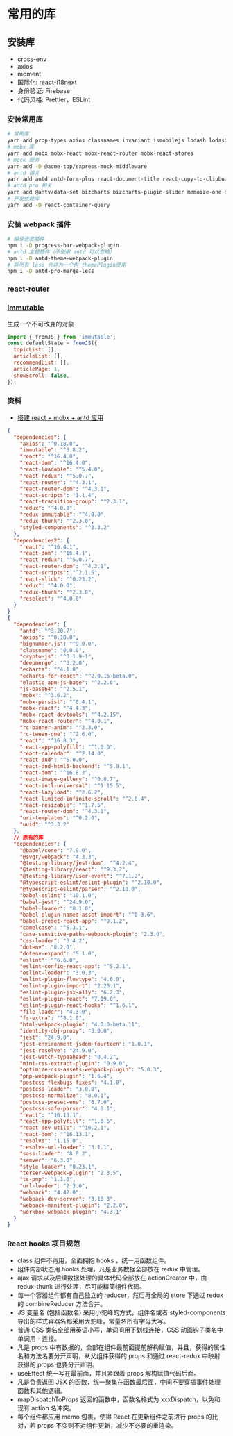 # 常用的库

## 安装库

- cross-env
- axios
- moment
- 国际化: react-i18next
- 身份验证: Firebase
- 代码风格: Prettier，ESLint

### 安装常用库

```bash
# 常用库
yarn add prop-types axios classnames invariant ismobilejs lodash lodash-decorators lodash.groupby history moment multer path-to-regexp qs react-hot-loader react-intl react-router react-router-dom slash2
# mobx 库
yarn add mobx mobx-react mobx-react-router mobx-react-stores
# mock 服务
yarn add -D @acme-top/express-mock-middleware
# antd 相关
yarn add antd antd-form-plus react-document-title react-copy-to-clipboard react-fittext react-media
# antd pro 相关
yarn add @antv/data-set bizcharts bizcharts-plugin-slider memoize-one debug mustache numeral nzh rc-animate
# 开发依赖库
yarn add -D react-container-query
```

### 安装 webpack 插件

```bash
# 编译进度插件
npm i -D progress-bar-webpack-plugin
# antd 主题插件（不使用 antd 可以忽略）
npm i -D antd-theme-webpack-plugin
# 将所有 less 合并为一个供 themePlugin使用
npm i -D antd-pro-merge-less
```

### react-router

### [immutable](https://github.com/immutable-js/immutable-js)

生成一个不可改变的对象

```js
import { fromJS } from 'immutable';
const defaultState = fromJS({
  topicList: [],
  articleList: [],
  recommendList: [],
  articlePage: 1,
  showScroll: false,
});
```

### 资料

- [搭建 react + mobx + antd 应用](https://acme.top/create-react-mobx-and-app)

```json
{
  "dependencies": {
    "axios": "^0.18.0",
    "immutable": "^3.8.2",
    "react": "^16.4.0",
    "react-dom": "^16.4.0",
    "react-loadable": "^5.4.0",
    "react-redux": "^5.0.7",
    "react-router": "^4.3.1",
    "react-router-dom": "^4.3.1",
    "react-scripts": "1.1.4",
    "react-transition-group": "^2.3.1",
    "redux": "^4.0.0",
    "redux-immutable": "^4.0.0",
    "redux-thunk": "^2.3.0",
    "styled-components": "^3.3.2"
  },
  "dependencies2": {
    "react": "^16.4.1",
    "react-dom": "^16.4.1",
    "react-redux": "^5.0.7",
    "react-router-dom": "^4.3.1",
    "react-scripts": "^2.1.5",
    "react-slick": "^0.23.2",
    "redux": "^4.0.0",
    "redux-thunk": "^2.3.0",
    "reselect": "^4.0.0"
  }
}
{
  "dependencies": {
    "antd": "^3.20.7",
    "axios": "^0.18.0",
    "bignumber.js": "^9.0.0",
    "classname": "0.0.0",
    "crypto-js": "^3.1.9-1",
    "deepmerge": "^3.2.0",
    "echarts": "^4.1.0",
    "echarts-for-react": "^2.0.15-beta.0",
    "elastic-apm-js-base": "^2.2.0",
    "js-base64": "^2.5.1",
    "mobx": "^3.6.2",
    "mobx-persist": "^0.4.1",
    "mobx-react": "^4.4.3",
    "mobx-react-devtools": "^4.2.15",
    "mobx-react-router": "^4.0.1",
    "rc-banner-anim": "^2.3.0",
    "rc-tween-one": "^2.6.0",
    "react": "^16.8.3",
    "react-app-polyfill": "^1.0.0",
    "react-calendar": "^2.14.0",
    "react-dnd": "^5.0.0",
    "react-dnd-html5-backend": "^5.0.1",
    "react-dom": "^16.8.3",
    "react-image-gallery": "^0.8.7",
    "react-intl-universal": "^1.15.5",
    "react-lazyload": "^2.6.2",
    "react-limited-infinite-scroll": "^2.0.4",
    "react-resizable": "^1.7.5",
    "react-router-dom": "^4.3.1",
    "uri-templates": "^0.2.0",
    "uuid": "^3.3.2"
  },
  // 原有的库
  "dependencies": {
    "@babel/core": "7.9.0",
    "@svgr/webpack": "4.3.3",
    "@testing-library/jest-dom": "^4.2.4",
    "@testing-library/react": "^9.3.2",
    "@testing-library/user-event": "^7.1.2",
    "@typescript-eslint/eslint-plugin": "^2.10.0",
    "@typescript-eslint/parser": "^2.10.0",
    "babel-eslint": "10.1.0",
    "babel-jest": "^24.9.0",
    "babel-loader": "8.1.0",
    "babel-plugin-named-asset-import": "^0.3.6",
    "babel-preset-react-app": "^9.1.2",
    "camelcase": "^5.3.1",
    "case-sensitive-paths-webpack-plugin": "2.3.0",
    "css-loader": "3.4.2",
    "dotenv": "8.2.0",
    "dotenv-expand": "5.1.0",
    "eslint": "^6.6.0",
    "eslint-config-react-app": "^5.2.1",
    "eslint-loader": "3.0.3",
    "eslint-plugin-flowtype": "4.6.0",
    "eslint-plugin-import": "2.20.1",
    "eslint-plugin-jsx-a11y": "6.2.3",
    "eslint-plugin-react": "7.19.0",
    "eslint-plugin-react-hooks": "^1.6.1",
    "file-loader": "4.3.0",
    "fs-extra": "^8.1.0",
    "html-webpack-plugin": "4.0.0-beta.11",
    "identity-obj-proxy": "3.0.0",
    "jest": "24.9.0",
    "jest-environment-jsdom-fourteen": "1.0.1",
    "jest-resolve": "24.9.0",
    "jest-watch-typeahead": "0.4.2",
    "mini-css-extract-plugin": "0.9.0",
    "optimize-css-assets-webpack-plugin": "5.0.3",
    "pnp-webpack-plugin": "1.6.4",
    "postcss-flexbugs-fixes": "4.1.0",
    "postcss-loader": "3.0.0",
    "postcss-normalize": "8.0.1",
    "postcss-preset-env": "6.7.0",
    "postcss-safe-parser": "4.0.1",
    "react": "^16.13.1",
    "react-app-polyfill": "^1.0.6",
    "react-dev-utils": "^10.2.1",
    "react-dom": "^16.13.1",
    "resolve": "1.15.0",
    "resolve-url-loader": "3.1.1",
    "sass-loader": "8.0.2",
    "semver": "6.3.0",
    "style-loader": "0.23.1",
    "terser-webpack-plugin": "2.3.5",
    "ts-pnp": "1.1.6",
    "url-loader": "2.3.0",
    "webpack": "4.42.0",
    "webpack-dev-server": "3.10.3",
    "webpack-manifest-plugin": "2.2.0",
    "workbox-webpack-plugin": "4.3.1"
  }
}
```

### React hooks 项目规范

- class 组件不再用，全面拥抱 hooks ，统一用函数组件。
- 组件内部状态用 hooks 处理，凡是业务数据全部放在 redux 中管理。
- ajax 请求以及后续数据处理的具体代码全部放在 actionCreator 中，由 redux-thunk 进行处理，尽可能精简组件代码。
- 每一个容器组件都有自己独立的 reducer，然后再全局的 store 下通过 redux 的 combineReducer 方法合并。
- JS 变量名 (包括函数名) 采用小驼峰的方式，组件名或者 styled-components 导出的样式容器名都采用大驼峰，常量名所有字母大写。
- 普通 CSS 类名全部用英语小写，单词间用下划线连接，CSS 动画钩子类名中单词用 - 连接。
- 凡是 props 中有数据的，全部在组件最前面提前解构赋值，并且，获得的属性名和方法名要分开声明，从父组件获得的 props 和通过 react-redux 中映射获得的 props 也要分开声明。
- useEffect 统一写在最前面，并且紧跟着 props 解构赋值代码后面。
- 凡是负责返回 JSX 的函数，统一聚集在函数最后面，中间不要穿插事件处理函数和其他逻辑。
- mapDispatchToProps 返回的函数中，函数名格式为 xxxDispatch，以免和现有 action 名冲突。
- 每个组件都应用 memo 包裹，使得 React 在更新组件之前进行 props 的比对，若 props 不变则不对组件更新，减少不必要的重渲染。
